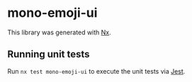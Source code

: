 # mono-emoji-ui

This library was generated with [Nx](https://nx.dev).

## Running unit tests

Run `nx test mono-emoji-ui` to execute the unit tests via [Jest](https://jestjs.io).
